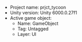 <!-- UNITY CODE ASSIST INSTRUCTIONS START -->
- Project name: prjct_tycoon
- Unity version: Unity 6000.0.27f1
- Active game object:
  - Name: GameObject
  - Tag: Untagged
  - Layer: UI
<!-- UNITY CODE ASSIST INSTRUCTIONS END -->